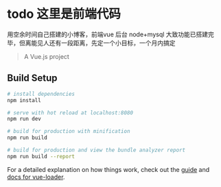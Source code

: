 # todo 这里是前端代码
用空余时间自己搭建的小博客，前端vue 后台 node+mysql 大致功能已搭建完毕，但离能见人还有一段距离，先定一个小目标，一个月内搞定
> A Vue.js project 

## Build Setup

``` bash
# install dependencies
npm install

# serve with hot reload at localhost:8080
npm run dev

# build for production with minification
npm run build

# build for production and view the bundle analyzer report
npm run build --report
```

For a detailed explanation on how things work, check out the [guide](http://vuejs-templates.github.io/webpack/) and [docs for vue-loader](http://vuejs.github.io/vue-loader).

